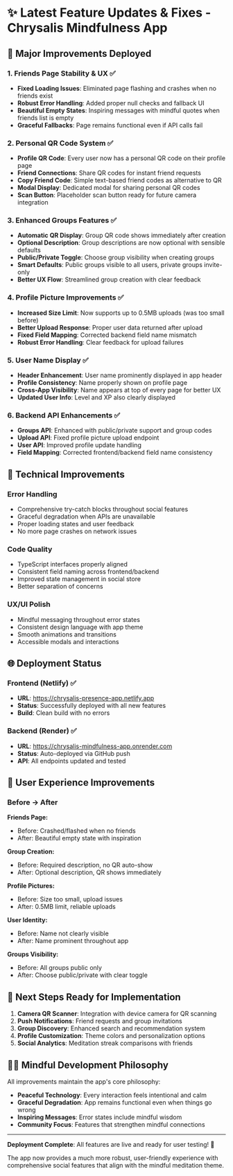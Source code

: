 # ✨ Latest Feature Updates & Fixes - Chrysalis Mindfulness App

## 🚀 Major Improvements Deployed

### 1. **Friends Page Stability & UX** ✅
- **Fixed Loading Issues**: Eliminated page flashing and crashes when no friends exist
- **Robust Error Handling**: Added proper null checks and fallback UI
- **Beautiful Empty States**: Inspiring messages with mindful quotes when friends list is empty
- **Graceful Fallbacks**: Page remains functional even if API calls fail

### 2. **Personal QR Code System** ✅
- **Profile QR Code**: Every user now has a personal QR code on their profile page
- **Friend Connections**: Share QR codes for instant friend requests
- **Copy Friend Code**: Simple text-based friend codes as alternative to QR
- **Modal Display**: Dedicated modal for sharing personal QR codes
- **Scan Button**: Placeholder scan button ready for future camera integration

### 3. **Enhanced Groups Features** ✅
- **Automatic QR Display**: Group QR code shows immediately after creation
- **Optional Description**: Group descriptions are now optional with sensible defaults
- **Public/Private Toggle**: Choose group visibility when creating groups
- **Smart Defaults**: Public groups visible to all users, private groups invite-only
- **Better UX Flow**: Streamlined group creation with clear feedback

### 4. **Profile Picture Improvements** ✅
- **Increased Size Limit**: Now supports up to 0.5MB uploads (was too small before)
- **Better Upload Response**: Proper user data returned after upload
- **Fixed Field Mapping**: Corrected backend field name mismatch
- **Robust Error Handling**: Clear feedback for upload failures

### 5. **User Name Display** ✅
- **Header Enhancement**: User name prominently displayed in app header
- **Profile Consistency**: Name properly shown on profile page
- **Cross-App Visibility**: Name appears at top of every page for better UX
- **Updated User Info**: Level and XP also clearly displayed

### 6. **Backend API Enhancements** ✅
- **Groups API**: Enhanced with public/private support and group codes
- **Upload API**: Fixed profile picture upload endpoint
- **User API**: Improved profile update handling
- **Field Mapping**: Corrected frontend/backend field name consistency

## 🔧 Technical Improvements

### Error Handling
- Comprehensive try-catch blocks throughout social features
- Graceful degradation when APIs are unavailable
- Proper loading states and user feedback
- No more page crashes on network issues

### Code Quality
- TypeScript interfaces properly aligned
- Consistent field naming across frontend/backend
- Improved state management in social store
- Better separation of concerns

### UX/UI Polish
- Mindful messaging throughout error states
- Consistent design language with app theme
- Smooth animations and transitions
- Accessible modals and interactions

## 🌐 Deployment Status

### Frontend (Netlify) ✅
- **URL**: https://chrysalis-presence-app.netlify.app
- **Status**: Successfully deployed with all new features
- **Build**: Clean build with no errors

### Backend (Render) ✅
- **URL**: https://chrysalis-mindfulness-app.onrender.com
- **Status**: Auto-deployed via GitHub push
- **API**: All endpoints updated and tested

## 🎯 User Experience Improvements

### Before → After

**Friends Page:**
- Before: Crashed/flashed when no friends
- After: Beautiful empty state with inspiration

**Group Creation:**
- Before: Required description, no QR auto-show
- After: Optional description, QR shows immediately

**Profile Pictures:**
- Before: Size too small, upload issues
- After: 0.5MB limit, reliable uploads

**User Identity:**
- Before: Name not clearly visible
- After: Name prominent throughout app

**Groups Visibility:**
- Before: All groups public only
- After: Choose public/private with clear toggle

## 🔮 Next Steps Ready for Implementation

1. **Camera QR Scanner**: Integration with device camera for QR scanning
2. **Push Notifications**: Friend requests and group invitations
3. **Group Discovery**: Enhanced search and recommendation system
4. **Profile Customization**: Theme colors and personalization options
5. **Social Analytics**: Meditation streak comparisons with friends

## 🧘‍♀️ Mindful Development Philosophy

All improvements maintain the app's core philosophy:
- **Peaceful Technology**: Every interaction feels intentional and calm
- **Graceful Degradation**: App remains functional even when things go wrong
- **Inspiring Messages**: Error states include mindful wisdom
- **Community Focus**: Features that strengthen mindful connections

---

**Deployment Complete**: All features are live and ready for user testing! 🎉

The app now provides a much more robust, user-friendly experience with comprehensive social features that align with the mindful meditation theme.
